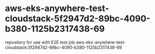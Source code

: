 # aws-eks-anywhere-test-cloudstack-5f2947d2-89bc-4090-b380-1125b2317438-69
repository for use with E2E test job aws-eks-anywhere-test-cloudstack:5f2947d2-89bc-4090-b380-1125b2317438-69
